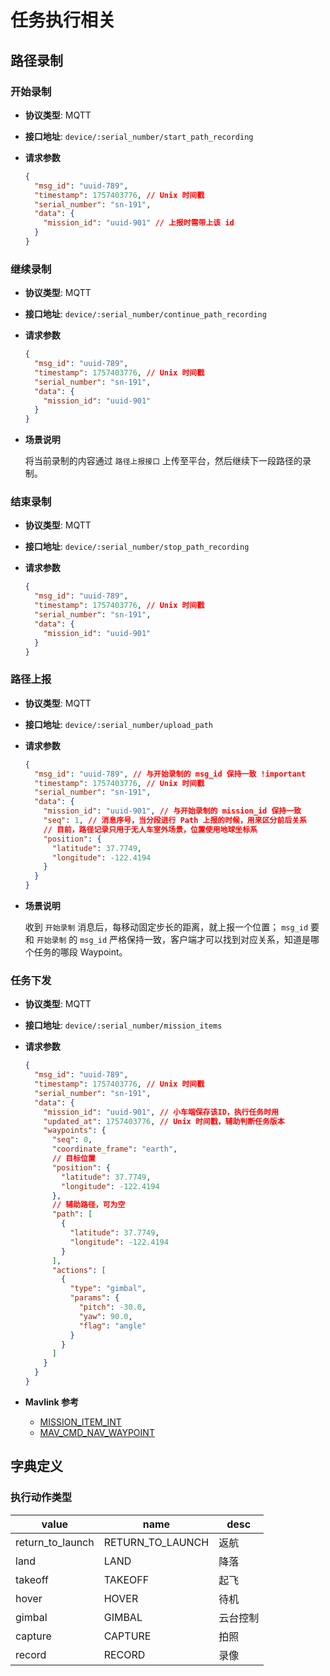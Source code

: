 # 任务执行相关

## 路径录制

### 开始录制

- **协议类型**: MQTT
- **接口地址**: `device/:serial_number/start_path_recording`
- **请求参数**

  ```json
  {
    "msg_id": "uuid-789",
    "timestamp": 1757403776, // Unix 时间戳
    "serial_number": "sn-191",
    "data": {
      "mission_id": "uuid-901" // 上报时需带上该 id
    }
  }
  ```

### 继续录制

- **协议类型**: MQTT
- **接口地址**: `device/:serial_number/continue_path_recording`
- **请求参数**

  ```json
  {
    "msg_id": "uuid-789",
    "timestamp": 1757403776, // Unix 时间戳
    "serial_number": "sn-191",
    "data": {
      "mission_id": "uuid-901"
    }
  }
  ```

- **场景说明**

  将当前录制的内容通过 `路径上报接口` 上传至平台，然后继续下一段路径的录制。

### 结束录制

- **协议类型**: MQTT
- **接口地址**: `device/:serial_number/stop_path_recording`
- **请求参数**

  ```json
  {
    "msg_id": "uuid-789",
    "timestamp": 1757403776, // Unix 时间戳
    "serial_number": "sn-191",
    "data": {
      "mission_id": "uuid-901"
    }
  }
  ```

### 路径上报

- **协议类型**: MQTT
- **接口地址**: `device/:serial_number/upload_path`
- **请求参数**

  ```json
  {
    "msg_id": "uuid-789", // 与开始录制的 msg_id 保持一致 !important
    "timestamp": 1757403776, // Unix 时间戳
    "serial_number": "sn-191",
    "data": {
      "mission_id": "uuid-901", // 与开始录制的 mission_id 保持一致
      "seq": 1, // 消息序号，当分段进行 Path 上报的时候，用来区分前后关系
      // 目前，路径记录只用于无人车室外场景，位置使用地球坐标系
      "position": {
        "latitude": 37.7749,
        "longitude": -122.4194
      }
    }
  }
  ```

- **场景说明**

  收到 `开始录制` 消息后，每移动固定步长的距离，就上报一个位置；
  `msg_id` 要和 `开始录制` 的 `msg_id` 严格保持一致，客户端才可以找到对应关系，知道是哪个任务的哪段 Waypoint。

### 任务下发

- **协议类型**: MQTT
- **接口地址**: `device/:serial_number/mission_items`
- **请求参数**

  ```json
  {
    "msg_id": "uuid-789",
    "timestamp": 1757403776, // Unix 时间戳
    "serial_number": "sn-191",
    "data": {
      "mission_id": "uuid-901", // 小车端保存该ID，执行任务时用
      "updated_at": 1757403776, // Unix 时间戳，辅助判断任务版本
      "waypoints": {
        "seq": 0,
        "coordinate_frame": "earth",
        // 目标位置
        "position": {
          "latitude": 37.7749,
          "longitude": -122.4194
        },
        // 辅助路径，可为空
        "path": [
          {
            "latitude": 37.7749,
            "longitude": -122.4194
          }
        ],
        "actions": [
          {
            "type": "gimbal",
            "params": {
              "pitch": -30.0,
              "yaw": 90.0,
              "flag": "angle"
            }
          }
        ]
      }
    }
  }
  ```

- **Mavlink 参考**
  - [MISSION_ITEM_INT](https://mavlink.io/en/messages/common.html#MISSION_ITEM_INT)
  - [MAV_CMD_NAV_WAYPOINT](https://mavlink.io/en/messages/common.html#MAV_CMD_NAV_WAYPOINT)

## 字典定义

### 执行动作类型

| value            | name             | desc     |
| ---------------- | ---------------- | -------- |
| return_to_launch | RETURN_TO_LAUNCH | 返航     |
| land             | LAND             | 降落     |
| takeoff          | TAKEOFF          | 起飞     |
| hover            | HOVER            | 待机     |
| gimbal           | GIMBAL           | 云台控制 |
| capture          | CAPTURE          | 拍照     |
| record           | RECORD           | 录像     |
